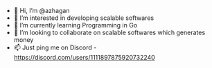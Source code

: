 - 👋 Hi, I’m @azhagan
- 👀 I’m interested in developing scalable softwares
- 🌱 I’m currently learning Programming in Go
- 💞️ I’m looking to collaborate on scalable softwares which generates money
- 📫 Just ping me on Discord - https://discord.com/users/1111897875920732240

<!---
azhagan2/azhagan2 is a ✨ special ✨ repository because its `README.md` (this file) appears on your GitHub profile.
You can click the Preview link to take a look at your changes.
--->
